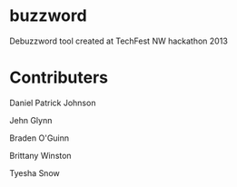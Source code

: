 buzzword
========

Debuzzword tool created at TechFest NW hackathon 2013

# Contributers

Daniel Patrick Johnson

Jehn Glynn

Braden O'Guinn

Brittany Winston

Tyesha Snow
